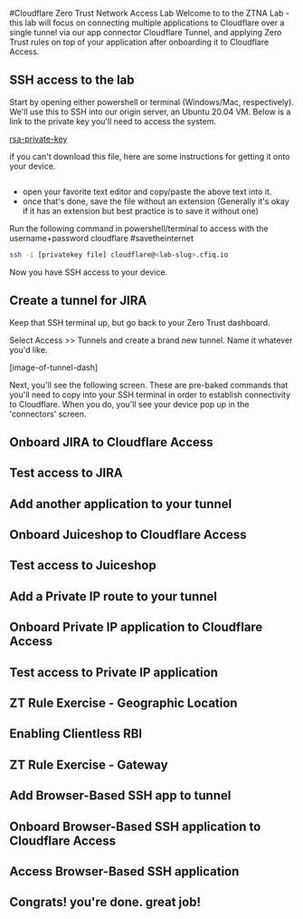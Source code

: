 #Cloudflare Zero Trust Network Access Lab
Welcome to to the ZTNA Lab - this lab will focus on connecting multiple applications to Cloudflare over a single tunnel via our app connector Cloudflare Tunnel, and applying Zero Trust rules on top of your application after onboarding it to Cloudflare Access. 

## SSH access to the lab
Start by opening either powershell or terminal (Windows/Mac, respectively). We'll use this to SSH into our origin server, an Ubuntu 20.04 VM. Below is a link to the private key you'll need to access the system. 

[rsa-private-key](/id_rsa)


if you can't download this file, here are some instructions for getting it onto your device.
```

```

- open your favorite text editor and copy/paste the above text into it.
- once that's done, save the file without an extension (Generally it's okay if it has an extension but best practice is to save it without one)

Run the following command in powershell/terminal to access with the username+password cloudflare #savetheinternet

```sh
ssh -i [privatekey file] cloudflare@<lab-slug>.cfiq.io
```

Now you have SSH access to your device.

## Create a tunnel for JIRA
Keep that SSH terminal up, but go back to your Zero Trust dashboard. 

Select Access >> Tunnels and create a brand new tunnel. Name it whatever you'd like.

[image-of-tunnel-dash]

Next, you'll see the following screen. These are pre-baked commands that you'll need to copy into your SSH terminal in order to establish connectivity to Cloudflare. When you do, you'll see your device pop up in the 'connectors' screen. 

## Onboard JIRA to Cloudflare Access


## Test access to JIRA

## Add another application to your tunnel

## Onboard Juiceshop to Cloudflare Access

## Test access to Juiceshop

## Add a Private IP route to your tunnel

## Onboard Private IP application to Cloudflare Access 

## Test access to Private IP application

## ZT Rule Exercise - Geographic Location

## Enabling Clientless RBI

## ZT Rule Exercise - Gateway

## Add Browser-Based SSH app to tunnel

## Onboard Browser-Based SSH application to Cloudflare Access

## Access Browser-Based SSH application

## Congrats! you're done. great job!